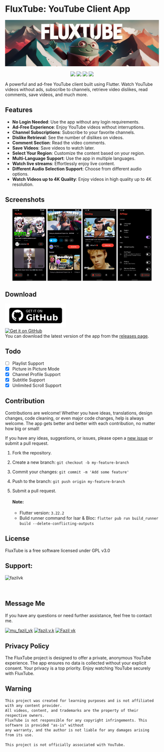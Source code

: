 # FluxTube: YouTube Client App

![FluxTube](doc/banner.jpg)

<p align="center">
<a href="https://github.com/mu-fazil-vk/FluxTube/releases" alt="GitHub release"><img src="https://img.shields.io/github/release/mu-fazil-vk/FluxTube.svg" ></a>
<a href="https://www.gnu.org/licenses/gpl-3.0.en.html" alt="GitHub release"><img src="https://shields.io/badge/License-GPL%20v3-blue.svg" ></a>
  <a href="https://github.com/mu-fazil-vk/FluxTube/releases" alt="GitHub release"><img src="https://shields.io/badge/Flutter-v3.22.2-blue.svg" ></a>
  <a href="https://github.com/mu-fazil-vk/FluxTube/releases" alt="GitHub release"><img src="https://img.shields.io/github/downloads/mu-fazil-vk/FluxTube/total.svg?label=FluxTube+Downloads" ></a>
</p>

A powerful and ad-free YouTube client built using Flutter. Watch YouTube videos without ads, subscribe to channels, retrieve video dislikes, read comments, save videos, and much more.

## Features

- **No Login Needed**: Use the app without any login requirements.
- **Ad-Free Experience**: Enjoy YouTube videos without interruptions.
- **Channel Subscriptions**: Subscribe to your favorite channels.
- **Dislike Retrieval**: See the number of dislikes on videos.
- **Comment Section**: Read the video comments.
- **Save Videos**: Save videos to watch later.
- **Select Your Region**: Customize the content based on your region.
- **Multi-Language Support**: Use the app in multiple languages.
- **Watch live streams**: Effortlessly enjoy live content.
- **Different Audio Selection Support**: Choose from different audio options.
- **Watch Videos up to 4K Quality**: Enjoy videos in high quality up to 4K resolution.

## Screenshots
<div align="center">
  <img src="doc/home.png" alt="FluxTube Home" width="22%">
  <img src="doc/watch.png" alt="FluxTube Watch" width="22%">
  <img src="doc/trending.png" alt="FluxTube Trending" width="22%">
  <img src="doc/settings.png" alt="FluxTube settings" width="22%">
</div>

## Download

<a href='https://github.com/mu-fazil-vk/FluxTube/releases'><img alt='Get it on GitHub' src='doc/get-it-on-gb.png' width="200"/></a><br>
<a href='https://apt.izzysoft.de/packages/com.fazilvk.fluxtube'><img alt='Get it on GitHub' src='https://gitlab.com/IzzyOnDroid/repo/-/raw/master/assets/IzzyOnDroid.png' width="200"/></a><br>
You can download the latest version of the app from the [releases page](https://github.com/mu-fazil-vk/FluxTube/releases).

## Todo

- [ ] Playlist Support
- [x] Picture in Picture Mode
- [x] Channel Profile Support
- [x] Subtitle Support
- [x] Unlimited Scroll Support

## Contribution

Contributions are welcome! Whether you have ideas, translations, design changes, code cleaning, or even major code changes, help is always welcome. The app gets better and better with each contribution, no matter how big or small!

If you have any ideas, suggestions, or issues, please open a [new issue](https://github.com/mu-fazil-vk/FluxTube/issues) or submit a pull request.

1. Fork the repository.
2. Create a new branch: `git checkout -b my-feature-branch`
3. Commit your changes: `git commit -m 'Add some feature'`
4. Push to the branch: `git push origin my-feature-branch`
5. Submit a pull request.

   #### Note:
   - Flutter version: `3.22.2`
   - Bulid runner command for Isar & Bloc: `flutter pub run build_runner build --delete-conflicting-outputs`

## License

FluxTube is a free software licensed under GPL v3.0 

## Support:

<p><a href="https://www.buymeacoffee.com/fazilvk"> <img align="left" src="https://cdn.buymeacoffee.com/buttons/v2/default-yellow.png" height="50" width="210" alt="fazilvk" /></a></p><br><br>
<br>


## Message Me

If you have any questions or need further assistance, feel free to contact me.
<p align="left">
<a href="https://t.me/fazilvk" target="blank"><img align="center" src="https://www.freepnglogos.com/uploads/telegram-png/telegram-software-wikipedia-2.png" alt="mu_fazil_vk" height="40" width="40" /></a>   
<a href="https://instagram.com/fazil.v.k" target="blank"><img align="center" src="https://www.freepnglogos.com/uploads/instagram-logo-png-transparent-0.png" alt="fazil.v.k" height="54" width="54" /></a>
<a href="mailto:fazilvk6@gmail.com" target="blank"><img align="center" src="https://www.freepnglogos.com/uploads/logo-gmail-png/logo-gmail-png-for-gmail-email-client-mac-app-store-16.png" alt="Fazil vk" height="40" width="40" /></a>


## Privacy Policy

The FluxTube project is designed to offer a private, anonymous YouTube experience. The app ensures no data is collected without your explicit consent. Your privacy is a top priority. Enjoy watching YouTube securely with FluxTube.

## Warning

```
This project was created for learning purposes and is not affiliated with any content provider. 
All videos, content, and trademarks are the property of their respective owners. 
FluxTube is not responsible for any copyright infringements. This software is provided "as-is" without 
any warranty, and the author is not liable for any damages arising from its use.

This project is not officially associated with YouTube. 
```
